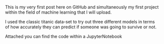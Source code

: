This is my very first post here on GitHub and simultaneously my first project within the field of machine learning that I will upload. 

I used the classic titanic data-set to try out three different models in terms of how accurately they can predict if someone was going to survive or not. 

Attached you can find the code within a JupyterNotebook
